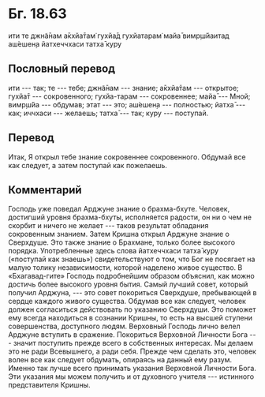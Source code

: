 # Бг. 18.63
ити те джн̃а̄нам а̄кхйа̄там̇
гухйа̄д гухйатарам̇ майа̄
вимр̣ш́йаитад аш́ешен̣а
йатхеччхаси татха̄ куру
## Пословный перевод

ити --- так; те --- тебе; джн̃а̄нам --- знание; а̄кхйа̄там --- открытое;
гухйа̄т --- сокровенного; гухйа-тарам --- сокровеннее; майа̄ --- Мной;
вимр̣ш́йа --- обдумав; этат --- это; аш́ешен̣а --- полностью; йатха̄ --- как;
иччхаси --- желаешь; татха̄ --- так; куру --- поступай.

## Перевод

Итак, Я открыл тебе знание сокровеннее сокровенного. Обдумай все как
следует, а затем поступай как пожелаешь.

## Комментарий

Господь уже поведал Арджуне знание о брахма-бхуте. Человек, достигший
уровня брахма-бхуты, исполняется радости, он ни о чем не скорбит и
ничего не желает --- таков результат обладания сокровенным знанием.
Затем Кришна открыл Арджуне знание о Сверхдуше. Это также знание о
Брахмане, только более высокого порядка. Употребленные здесь слова
йатхеччхаси татха̄ куру («поступай как знаешь») свидетельствуют о том,
что Бог не посягает на малую толику независимости, которой наделено
живое существо. В «Бхагавад-гите» Господь подробнейшим образом объяснил,
как можно достичь более высокого уровня бытия. Самый лучший совет,
который получил Арджуна, --- это совет покориться Сверхдуше, пребывающей
в сердце каждого живого существа. Обдумав все как следует, человек
должен согласиться действовать по указанию Сверхдуши. Это поможет ему
всегда находиться в сознании Кришны, то есть на высшей ступени
совершенства, доступного людям. Верховный Господь лично велел Арджуне
вступить в сражение. Покориться Верховной Личности Бога --- значит
поступить прежде всего в собственных интересах. Мы делаем это не ради
Всевышнего, а ради себя. Прежде чем сделать это, человек волен все как
следует обдумать, опираясь на данный ему разум. Именно так лучше всего
принимать указания Верховной Личности Бога. Эти указания мы можем
получить и от духовного учителя --- истинного представителя Кришны.
